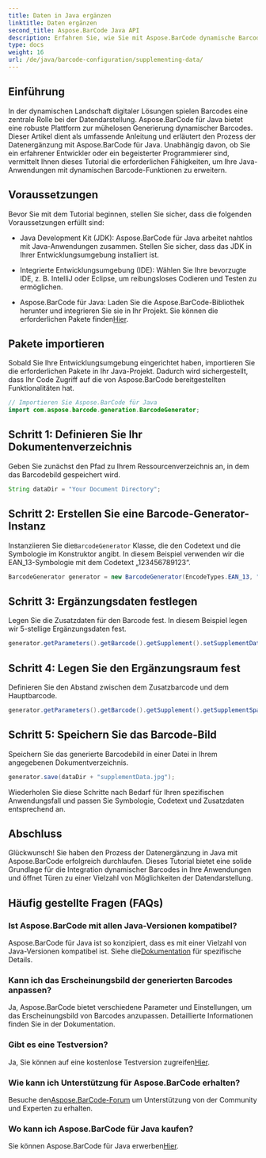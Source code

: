 ```yaml
---
title: Daten in Java ergänzen
linktitle: Daten ergänzen
second_title: Aspose.BarCode Java API
description: Erfahren Sie, wie Sie mit Aspose.BarCode dynamische Barcodes in Java erstellen. Schritt-für-Schritt-Anleitung zum Ergänzen von Daten mit der EAN_13-Symbologie.
type: docs
weight: 16
url: /de/java/barcode-configuration/supplementing-data/
---
```


## Einführung

In der dynamischen Landschaft digitaler Lösungen spielen Barcodes eine zentrale Rolle bei der Datendarstellung. Aspose.BarCode für Java bietet eine robuste Plattform zur mühelosen Generierung dynamischer Barcodes. Dieser Artikel dient als umfassende Anleitung und erläutert den Prozess der Datenergänzung mit Aspose.BarCode für Java. Unabhängig davon, ob Sie ein erfahrener Entwickler oder ein begeisterter Programmierer sind, vermittelt Ihnen dieses Tutorial die erforderlichen Fähigkeiten, um Ihre Java-Anwendungen mit dynamischen Barcode-Funktionen zu erweitern.

## Voraussetzungen

Bevor Sie mit dem Tutorial beginnen, stellen Sie sicher, dass die folgenden Voraussetzungen erfüllt sind:

- Java Development Kit (JDK): Aspose.BarCode für Java arbeitet nahtlos mit Java-Anwendungen zusammen. Stellen Sie sicher, dass das JDK in Ihrer Entwicklungsumgebung installiert ist.

- Integrierte Entwicklungsumgebung (IDE): Wählen Sie Ihre bevorzugte IDE, z. B. IntelliJ oder Eclipse, um reibungsloses Codieren und Testen zu ermöglichen.

- Aspose.BarCode für Java: Laden Sie die Aspose.BarCode-Bibliothek herunter und integrieren Sie sie in Ihr Projekt. Sie können die erforderlichen Pakete finden[Hier](https://releases.aspose.com/barcode/java/).

## Pakete importieren

Sobald Sie Ihre Entwicklungsumgebung eingerichtet haben, importieren Sie die erforderlichen Pakete in Ihr Java-Projekt. Dadurch wird sichergestellt, dass Ihr Code Zugriff auf die von Aspose.BarCode bereitgestellten Funktionalitäten hat.

```java
// Importieren Sie Aspose.BarCode für Java
import com.aspose.barcode.generation.BarcodeGenerator;
```

## Schritt 1: Definieren Sie Ihr Dokumentenverzeichnis

Geben Sie zunächst den Pfad zu Ihrem Ressourcenverzeichnis an, in dem das Barcodebild gespeichert wird.

```java
String dataDir = "Your Document Directory";
```

## Schritt 2: Erstellen Sie eine Barcode-Generator-Instanz

 Instanziieren Sie die`BarcodeGenerator` Klasse, die den Codetext und die Symbologie im Konstruktor angibt. In diesem Beispiel verwenden wir die EAN_13-Symbologie mit dem Codetext „123456789123“.

```java
BarcodeGenerator generator = new BarcodeGenerator(EncodeTypes.EAN_13, "123456789123");
```

## Schritt 3: Ergänzungsdaten festlegen

Legen Sie die Zusatzdaten für den Barcode fest. In diesem Beispiel legen wir 5-stellige Ergänzungsdaten fest.

```java
generator.getParameters().getBarcode().getSupplement().setSupplementData("12345");
```

## Schritt 4: Legen Sie den Ergänzungsraum fest

Definieren Sie den Abstand zwischen dem Zusatzbarcode und dem Hauptbarcode.

```java
generator.getParameters().getBarcode().getSupplement().getSupplementSpace().setPoint(2.0f);
```

## Schritt 5: Speichern Sie das Barcode-Bild

Speichern Sie das generierte Barcodebild in einer Datei in Ihrem angegebenen Dokumentverzeichnis.

```java
generator.save(dataDir + "supplementData.jpg");
```

Wiederholen Sie diese Schritte nach Bedarf für Ihren spezifischen Anwendungsfall und passen Sie Symbologie, Codetext und Zusatzdaten entsprechend an.

## Abschluss

Glückwunsch! Sie haben den Prozess der Datenergänzung in Java mit Aspose.BarCode erfolgreich durchlaufen. Dieses Tutorial bietet eine solide Grundlage für die Integration dynamischer Barcodes in Ihre Anwendungen und öffnet Türen zu einer Vielzahl von Möglichkeiten der Datendarstellung.

## Häufig gestellte Fragen (FAQs)

### Ist Aspose.BarCode mit allen Java-Versionen kompatibel?
 Aspose.BarCode für Java ist so konzipiert, dass es mit einer Vielzahl von Java-Versionen kompatibel ist. Siehe die[Dokumentation](https://reference.aspose.com/barcode/java/) für spezifische Details.

### Kann ich das Erscheinungsbild der generierten Barcodes anpassen?
Ja, Aspose.BarCode bietet verschiedene Parameter und Einstellungen, um das Erscheinungsbild von Barcodes anzupassen. Detaillierte Informationen finden Sie in der Dokumentation.

### Gibt es eine Testversion?
Ja, Sie können auf eine kostenlose Testversion zugreifen[Hier](https://releases.aspose.com/).

### Wie kann ich Unterstützung für Aspose.BarCode erhalten?
 Besuche den[Aspose.BarCode-Forum](https://forum.aspose.com/c/barcode/13) um Unterstützung von der Community und Experten zu erhalten.

### Wo kann ich Aspose.BarCode für Java kaufen?
 Sie können Aspose.BarCode für Java erwerben[Hier](https://purchase.aspose.com/buy).



